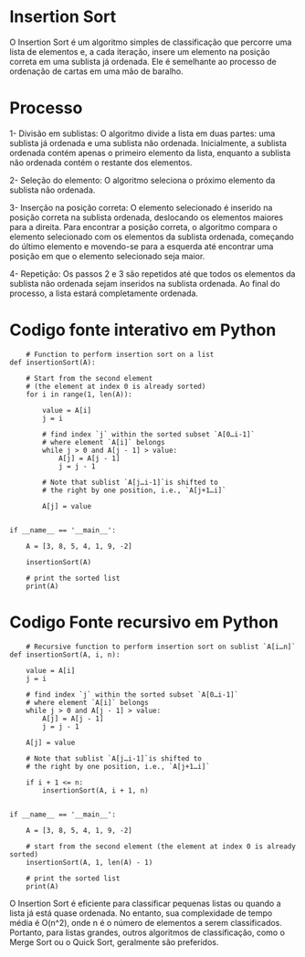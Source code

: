# Insertion Sort
O Insertion Sort é um algoritmo simples de classificação que percorre uma lista de elementos e, a cada iteração, insere um elemento na posição correta em uma sublista já ordenada. Ele é semelhante ao processo de ordenação de cartas em uma mão de baralho.

# Processo

1- Divisão em sublistas: O algoritmo divide a lista em duas partes: uma sublista já ordenada e uma sublista não ordenada. Inicialmente, a sublista ordenada contém apenas o primeiro elemento da lista, enquanto a sublista não ordenada contém o restante dos elementos.

2- Seleção do elemento: O algoritmo seleciona o próximo elemento da sublista não ordenada.

3- Inserção na posição correta: O elemento selecionado é inserido na posição correta na sublista ordenada, deslocando os elementos maiores para a direita. Para encontrar a posição correta, o algoritmo compara o elemento selecionado com os elementos da sublista ordenada, começando do último elemento e movendo-se para a esquerda até encontrar uma posição em que o elemento selecionado seja maior.

4- Repetição: Os passos 2 e 3 são repetidos até que todos os elementos da sublista não ordenada sejam inseridos na sublista ordenada. Ao final do processo, a lista estará completamente ordenada.

# Codigo fonte interativo em Python

        # Function to perform insertion sort on a list
    def insertionSort(A):
    
        # Start from the second element
        # (the element at index 0 is already sorted)
        for i in range(1, len(A)):
    
            value = A[i]
            j = i
    
            # find index `j` within the sorted subset `A[0…i-1]`
            # where element `A[i]` belongs
            while j > 0 and A[j - 1] > value:
                A[j] = A[j - 1]
                j = j - 1
    
            # Note that sublist `A[j…i-1]`is shifted to
            # the right by one position, i.e., `A[j+1…i]`
    
            A[j] = value
    
    
    if __name__ == '__main__':
    
        A = [3, 8, 5, 4, 1, 9, -2]
    
        insertionSort(A)
    
        # print the sorted list
        print(A)

# Codigo Fonte recursivo em Python

        # Recursive function to perform insertion sort on sublist `A[i…n]`
    def insertionSort(A, i, n):
    
        value = A[i]
        j = i
    
        # find index `j` within the sorted subset `A[0…i-1]`
        # where element `A[i]` belongs
        while j > 0 and A[j - 1] > value:
            A[j] = A[j - 1]
            j = j - 1
    
        A[j] = value
    
        # Note that sublist `A[j…i-1]`is shifted to
        # the right by one position, i.e., `A[j+1…i]`
    
        if i + 1 <= n:
            insertionSort(A, i + 1, n)
    
    
    if __name__ == '__main__':
    
        A = [3, 8, 5, 4, 1, 9, -2]
    
        # start from the second element (the element at index 0 is already sorted)
        insertionSort(A, 1, len(A) - 1)
    
        # print the sorted list
        print(A)

O Insertion Sort é eficiente para classificar pequenas listas ou quando a lista já está quase ordenada. No entanto, sua complexidade de tempo média é O(n^2), onde n é o número de elementos a serem classificados. Portanto, para listas grandes, outros algoritmos de classificação, como o Merge Sort ou o Quick Sort, geralmente são preferidos.